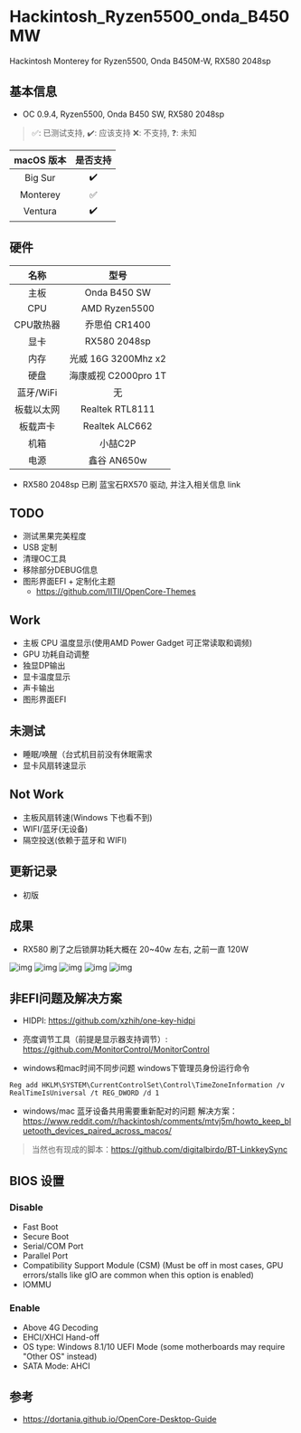 # Hackintosh_Ryzen5500_onda_B450MW
Hackintosh Monterey for Ryzen5500, Onda B450M-W, RX580 2048sp

## 基本信息
* OC 0.9.4, Ryzen5500, Onda B450 SW, RX580 2048sp

> ✅: 已测试支持, ✔️: 应该支持 ❌: 不支持, ❓: 未知  

| macOS 版本 | 是否支持 |
| :--------: | :------: |
|  Big Sur   |    ✔️     |
|  Monterey  |    ✅     |
|  Ventura   |    ✔️     |

## 硬件
|   名称    |         型号         |
| :-------: | :------------------: |
|   主板    |     Onda B450 SW     |
|    CPU    |    AMD Ryzen5500     |
| CPU散热器 |    乔思伯 CR1400     |
|   显卡    |     RX580 2048sp     |
|   内存    | 光威 16G 3200Mhz x2  |
|   硬盘    | 海康威视 C2000pro 1T |
| 蓝牙/WiFi |          无          |
|板载以太网	|Realtek RTL8111|
|板载声卡	|Realtek  ALC662|
|   机箱    |       小喆C2P        |
|   电源    |     鑫谷 AN650w      |

* RX580 2048sp 已刷 蓝宝石RX570 驱动, 并注入相关信息 link

## TODO
* 测试黑果完美程度
* USB 定制
* 清理OC工具
* 移除部分DEBUG信息
* 图形界面EFI + 定制化主题
  * https://github.com/IITII/OpenCore-Themes

## Work
* 主板 CPU 温度显示(使用AMD Power Gadget 可正常读取和调频)
* GPU 功耗自动调整
* 独显DP输出
* 显卡温度显示
* 声卡输出
* 图形界面EFI
## 未测试
* 睡眠/唤醒（台式机目前没有休眠需求
* 显卡风扇转速显示
## Not Work
* 主板风扇转速(Windows 下也看不到)
* WIFI/蓝牙(无设备)
* 隔空投送(依赖于蓝牙和 WIFI)
## 更新记录
* 初版
## 成果

* RX580 刷了之后锁屏功耗大概在 20~40w 左右, 之前一直 120W

![img](./docs/img/info.png)
![img](./docs/img/Sensei.png)
![img](./docs/img/cinebench_r23.png)
![img](./docs/img/geekbench.png)
![img](./docs/img/RX570.png)

## 非EFI问题及解决方案

* HIDPI: https://github.com/xzhih/one-key-hidpi
* 亮度调节工具（前提是显示器支持调节）: https://github.com/MonitorControl/MonitorControl

* windows和mac时间不同步问题 windows下管理员身份运行命令
```pwsh
Reg add HKLM\SYSTEM\CurrentControlSet\Control\TimeZoneInformation /v RealTimeIsUniversal /t REG_DWORD /d 1
```
* windows/mac 蓝牙设备共用需要重新配对的问题 解决方案：https://www.reddit.com/r/hackintosh/comments/mtvj5m/howto_keep_bluetooth_devices_paired_across_macos/

> 当然也有现成的脚本：https://github.com/digitalbirdo/BT-LinkkeySync  
## BIOS 设置
### Disable
* Fast Boot
* Secure Boot
* Serial/COM Port
* Parallel Port
* Compatibility Support Module (CSM) (Must be off in most cases, GPU errors/stalls like gIO are common when this option is enabled)
* IOMMU
### Enable
* Above 4G Decoding
* EHCI/XHCI Hand-off
* OS type: Windows 8.1/10 UEFI Mode (some motherboards may require "Other OS" instead)
* SATA Mode: AHCI

## 参考

* https://dortania.github.io/OpenCore-Desktop-Guide

